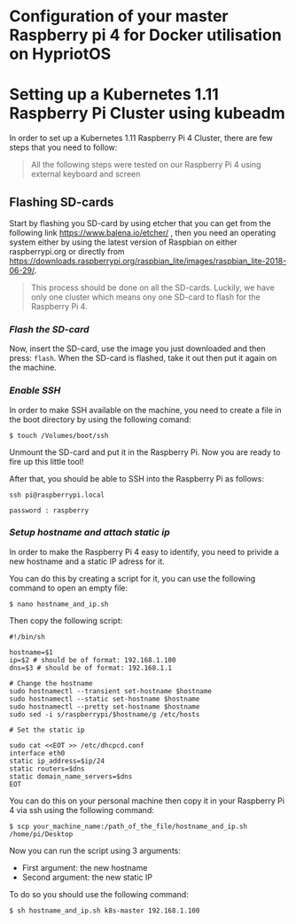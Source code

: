 # Configuration of your master Raspberry pi 4 for Docker utilisation on HypriotOS
# Setting up a Kubernetes 1.11 Raspberry Pi Cluster using kubeadm

In order to set up a Kubernetes 1.11 Raspberry Pi 4 Cluster, there are few steps that you need to follow:
> All the following steps were tested on our Raspberry Pi 4 using external keyboard and screen

## Flashing SD-cards
Start by flashing you SD-card by using etcher that you can get from the following link https://www.balena.io/etcher/ , then you need an operating system either by using the latest version of Raspbian on either raspberrypi.org or directly from https://downloads.raspberrypi.org/raspbian_lite/images/raspbian_lite-2018-06-29/.
> This process should be done on all the SD-cards. Luckily, we have only one cluster which means ony one SD-card to flash for the Raspberry Pi 4.

### *Flash the SD-card*
Now, insert the SD-card, use the image you just downloaded and then press: `flash`.
When the SD-card is flashed, take it out then put it again on the machine.

### *Enable SSH*
In order to make SSH available on the machine, you need to create a file in the boot directory by using the following comand:

`$ touch /Volumes/boot/ssh`

Unmount the SD-card and put it in the Raspberry Pi. Now you are ready to fire up this little tool!

After that, you should be able to SSH into the Raspberry Pi as follows:

`ssh pi@raspberrypi.local`  

`password : raspberry`

### *Setup hostname and attach static ip*
In order to make the Raspberry Pi 4 easy to identify, you need to privide a new hostname and a static IP adress for it.

You can do this by creating a script for it, you can use the following command to open an empty file:

`$ nano hostname_and_ip.sh`

Then copy the following script:

```
#!/bin/sh

hostname=$1
ip=$2 # should be of format: 192.168.1.100
dns=$3 # should be of format: 192.168.1.1

# Change the hostname
sudo hostnamectl --transient set-hostname $hostname
sudo hostnamectl --static set-hostname $hostname
sudo hostnamectl --pretty set-hostname $hostname
sudo sed -i s/raspberrypi/$hostname/g /etc/hosts

# Set the static ip

sudo cat <<EOT >> /etc/dhcpcd.conf
interface eth0
static ip_address=$ip/24
static routers=$dns
static domain_name_servers=$dns
EOT
```

You can do this on your personal machine then copy it in your Raspberry Pi 4 via ssh using the following command:

`$ scp your_machine_name:/path_of_the_file/hostname_and_ip.sh /home/pi/Desktop`

Now you can run the script using 3 arguments:
- First argument: the new hostname
- Second argument: the new static IP

To do so you should use the following command:

`$ sh hostname_and_ip.sh k8s-master 192.168.1.100`


